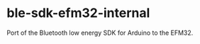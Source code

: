 ble-sdk-efm32-internal
======================

Port of the Bluetooth low energy SDK for Arduino to the EFM32.
